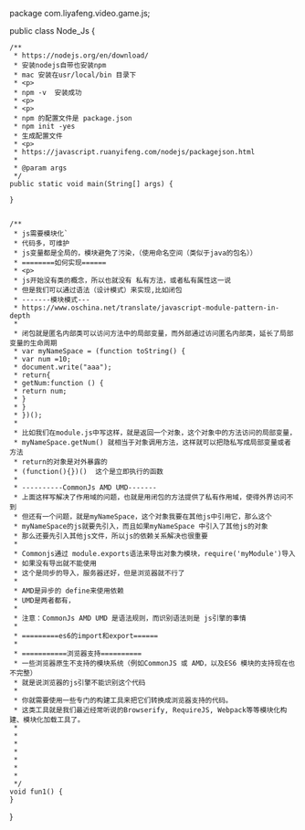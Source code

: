 package com.liyafeng.video.game.js;

public class Node_Js {


    /**
     * https://nodejs.org/en/download/
     * 安装nodejs自带也安装npm
     * mac 安装在usr/local/bin 目录下
     * <p>
     * npm -v  安装成功
     * <p>
     * <p>
     * npm 的配置文件是 package.json
     * npm init -yes
     * 生成配置文件
     * <p>
     * https://javascript.ruanyifeng.com/nodejs/packagejson.html
     *
     * @param args
     */
    public static void main(String[] args) {

    }


    /**
     * js需要模块化`
     * 代码多，可维护
     * js变量都是全局的，模块避免了污染，（使用命名空间（类似于java的包名））
     * ========如何实现======
     * <p>
     * js开始没有类的概念，所以也就没有 私有方法，或者私有属性这一说
     * 但是我们可以通过语法（设计模式）来实现,比如闭包
     * -------模块模式---
     * https://www.oschina.net/translate/javascript-module-pattern-in-depth
     *
     * 闭包就是匿名内部类可以访问方法中的局部变量，而外部通过访问匿名内部类，延长了局部变量的生命周期
     * var myNameSpace = (function toString() {
     * var num =10;
     * document.write("aaa");
     * return{
     * getNum:function () {
     * return num;
     * }
     * }
     * })();
     *
     * 比如我们在module.js中写这样，就是返回一个对象，这个对象中的方法访问的局部变量，
     * myNameSpace.getNum() 就相当于对象调用方法，这样就可以把隐私写成局部变量或者方法
     * return的对象是对外暴露的
     * (function(){})()  这个是立即执行的函数
     *
     * ----------CommonJs AMD UMD-------
     * 上面这样写解决了作用域的问题，也就是用闭包的方法提供了私有作用域，使得外界访问不到
     * 但还有一个问题，就是myNameSpace，这个对象我要在其他js中引用它，那么这个
     * myNameSpace的js就要先引入，而且如果myNameSpace 中引入了其他js的对象
     * 那么还要先引入其他js文件，所以js的依赖关系解决也很重要
     *
     * Commonjs通过 module.exports语法来导出对象为模块，require('myModule')导入
     * 如果没有导出就不能使用
     * 这个是同步的导入，服务器还好，但是浏览器就不行了
     *
     * AMD是异步的 define来使用依赖
     * UMD是两者都有，
     *
     * 注意：CommonJs AMD UMD 是语法规则，而识别语法则是 js引擎的事情
     *
     * =========es6的import和export======
     *
     * ===========浏览器支持==========
     * 一些浏览器原生不支持的模块系统（例如CommonJS 或 AMD，以及ES6 模块的支持现在也不完整）
     * 就是说浏览器的js引擎不能识别这个代码
     *
     * 你就需要使用一些专门的构建工具来把它们转换成浏览器支持的代码。
     * 这类工具就是我们最近经常听说的Browserify, RequireJS, Webpack等等模块化构建、模块化加载工具了。
     *
     *
     *
     *
     *
     *
     *
     */
    void fun1() {
    }
}